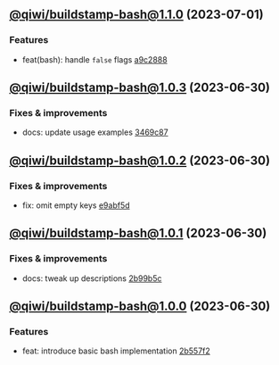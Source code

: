 ## [@qiwi/buildstamp-bash@1.1.0](https://github.com/qiwi/buildstamp/compare/2023.6.30-qiwi.buildstamp-bash.1.0.3-f0...2023.7.1-qiwi.buildstamp-bash.1.1.0-f0) (2023-07-01)

### Features
* feat(bash): handle `false` flags [a9c2888](https://github.com/qiwi/buildstamp/commit/a9c2888ecb065251a2e7a72e003b7357034b9e06)

## [@qiwi/buildstamp-bash@1.0.3](https://github.com/qiwi/buildstamp/compare/2023.6.30-qiwi.buildstamp-bash.1.0.2-f0...2023.6.30-qiwi.buildstamp-bash.1.0.3-f0) (2023-06-30)

### Fixes & improvements
* docs: update usage examples [3469c87](https://github.com/qiwi/buildstamp/commit/3469c874d94a2ccc5671758dc60ebf10b01dffbe)

## [@qiwi/buildstamp-bash@1.0.2](https://github.com/qiwi/buildstamp/compare/2023.6.30-qiwi.buildstamp-bash.1.0.1-f0...2023.6.30-qiwi.buildstamp-bash.1.0.2-f0) (2023-06-30)

### Fixes & improvements
* fix: omit empty keys [e9abf5d](https://github.com/qiwi/buildstamp/commit/e9abf5d664d93b589f85e66e9cf4e83cf80f8771)

## [@qiwi/buildstamp-bash@1.0.1](https://github.com/qiwi/buildstamp/compare/2023.6.30-qiwi.buildstamp-bash.1.0.0-f0...2023.6.30-qiwi.buildstamp-bash.1.0.1-f0) (2023-06-30)

### Fixes & improvements
* docs: tweak up descriptions [2b99b5c](https://github.com/qiwi/buildstamp/commit/2b99b5c8e07fab4de74c226d089540d6164cadb1)

## [@qiwi/buildstamp-bash@1.0.0](https://github.com/qiwi/buildstamp/compare/undefined...2023.6.30-qiwi.buildstamp-bash.1.0.0-f0) (2023-06-30)

### Features
* feat: introduce basic bash implementation [2b557f2](https://github.com/qiwi/buildstamp/commit/2b557f2e6d4391cb9b97786311b9a24a19723562)
